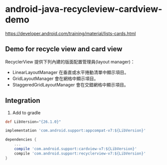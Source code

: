 # android-java-recycleview-cardview-demo

https://developer.android.com/training/material/lists-cards.html

## Demo for recycle view and card view
RecyclerView 提供下列內建的版面配置管理員(layout manager)：

+ LinearLayoutManager 在垂直或水平捲動清單中顯示項目。
+ GridLayoutManager 會在網格中顯示項目。
+ StaggeredGridLayoutManager 會在交錯網格中顯示項目。

## Integration
1. Add to gradle
```gradle
def LibVersion="{26.1.0}"

implementation 'com.android.support:appcompat-v7:${LibVersion}'

dependencies {
    ...
    compile 'com.android.support:cardview-v7:${LibVersion}'
    compile 'com.android.support:recyclerview-v7:${LibVersion}'
}
```